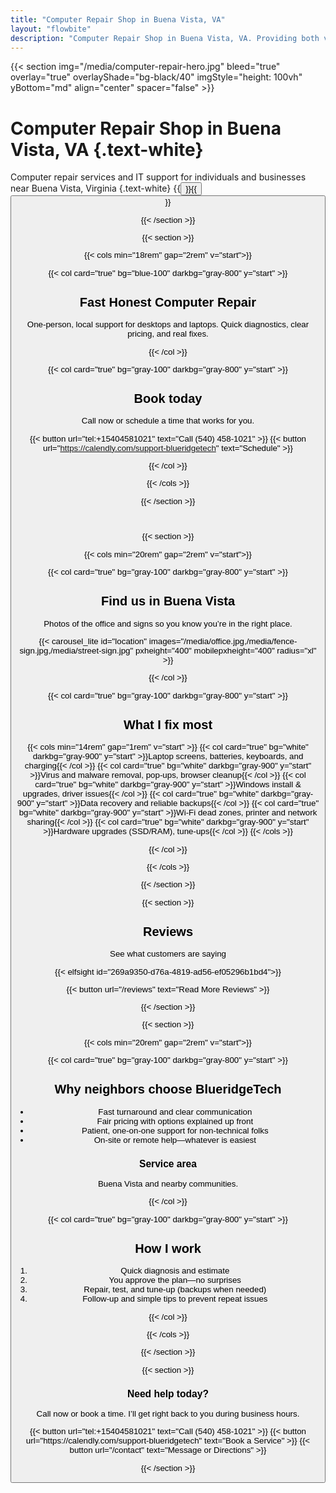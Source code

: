 ```yaml
---
title: "Computer Repair Shop in Buena Vista, VA"
layout: "flowbite"
description: "Computer Repair Shop in Buena Vista, VA. Providing both virtual and onsite computer repair services for businesses and individuals. BlueridgeTech offers expert IT repair and support services."
---
```


{{< section img="/media/computer-repair-hero.jpg" bleed="true" overlay="true" overlayShade="bg-black/40" imgStyle="height: 100vh" yBottom="md" align="center" spacer="false" >}}
# Computer Repair Shop in Buena Vista, VA {.text-white}
Computer repair services and IT support for individuals and businesses near Buena Vista, Virginia
{.text-white}
{{<button url="https://calendly.com/support-blueridgetech" text="Schedule">}}{{<button url="/contact" text="Contact">}}

{{< /section >}}

{{< section >}}

{{< cols min="18rem" gap="2rem" v="start">}}

{{< col card="true" bg="blue-100" darkbg="gray-800" y="start" >}}

## Fast Honest Computer Repair

One‑person, local support for desktops and laptops. Quick diagnostics, clear pricing, and real fixes.

{{< /col >}}

{{< col card="true" bg="gray-100" darkbg="gray-800" y="start" >}}

## Book today

Call now or schedule a time that works for you.

{{< button url="tel:+15404581021" text="Call (540) 458-1021" >}} {{< button url="https://calendly.com/support-blueridgetech" text="Schedule" >}}

{{< /col >}}

{{< /cols >}}

{{< /section >}}

<br>

{{< section >}}

{{< cols min="20rem" gap="2rem" v="start">}}

{{< col card="true" bg="gray-100" darkbg="gray-800" y="start" >}}

## Find us in Buena Vista
Photos of the office and signs so you know you’re in the right place.

{{< carousel_lite id="location" images="/media/office.jpg,/media/fence-sign.jpg,/media/street-sign.jpg" pxheight="400" mobilepxheight="400" radius="xl" >}}

{{< /col >}}

{{< col card="true" bg="gray-100" darkbg="gray-800" y="start" >}}

## What I fix most

{{< cols min="14rem" gap="1rem" v="start" >}}
{{< col card="true" bg="white" darkbg="gray-900" y="start" >}}Laptop screens, batteries, keyboards, and charging{{< /col >}}
{{< col card="true" bg="white" darkbg="gray-900" y="start" >}}Virus and malware removal, pop‑ups, browser cleanup{{< /col >}}
{{< col card="true" bg="white" darkbg="gray-900" y="start" >}}Windows install & upgrades, driver issues{{< /col >}}
{{< col card="true" bg="white" darkbg="gray-900" y="start" >}}Data recovery and reliable backups{{< /col >}}
{{< col card="true" bg="white" darkbg="gray-900" y="start" >}}Wi‑Fi dead zones, printer and network sharing{{< /col >}}
{{< col card="true" bg="white" darkbg="gray-900" y="start" >}}Hardware upgrades (SSD/RAM), tune‑ups{{< /col >}}
{{< /cols >}}

{{< /col >}}

{{< /cols >}}

{{< /section >}}

{{< section >}}

## Reviews
See what customers are saying

{{< elfsight id="269a9350-d76a-4819-ad56-ef05296b1bd4">}}

{{< button url="/reviews" text="Read More Reviews" >}}

{{< /section >}}

{{< section >}}

{{< cols min="20rem" gap="2rem" v="start">}}

{{< col card="true" bg="gray-100" darkbg="gray-800" y="start" >}}

## Why neighbors choose BlueridgeTech

- Fast turnaround and clear communication
- Fair pricing with options explained up front
- Patient, one‑on‑one support for non‑technical folks
- On‑site or remote help—whatever is easiest

### Service area

Buena Vista and nearby communities.

{{< /col >}}

{{< col card="true" bg="gray-100" darkbg="gray-800" y="start" >}}

## How I work

1. Quick diagnosis and estimate
2. You approve the plan—no surprises
3. Repair, test, and tune‑up (backups when needed)
4. Follow‑up and simple tips to prevent repeat issues

{{< /col >}}

{{< /cols >}}

{{< /section >}}

{{< section >}}

<div class="text-center max-w-3xl mx-auto">
	<h3 class="text-2xl font-semibold mb-2">Need help today?</h3>
	<p class="mb-4">Call now or book a time. I’ll get right back to you during business hours.</p>
	<div class="flex flex-wrap items-center justify-center gap-3">
		{{< button url="tel:+15404581021" text="Call (540) 458-1021" >}}
		{{< button url="https://calendly.com/support-blueridgetech" text="Book a Service" >}}
		{{< button url="/contact" text="Message or Directions" >}}
	</div>
</div>

{{< /section >}}
